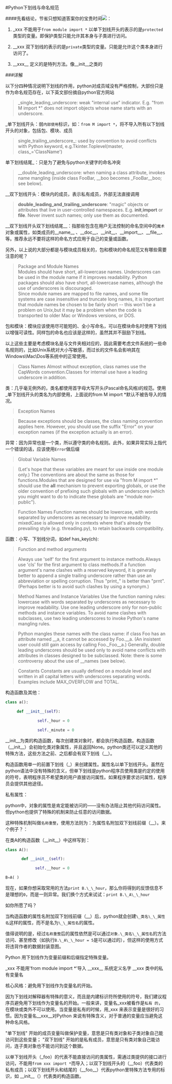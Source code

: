 #Python下划线与命名规范

####先看结论，节省只想知道答案你的宝贵时间![](http://mat1.gtimg.com/www/mb/images/face/21.gif)：

1. \_xxx     不能用于`from module import *` 以单下划线开头的表示的是`protected`类型的变量。即保护类型只能允许其本身与子类进行访问。

2. \_\_xxx    双下划线的表示的是`private`类型的变量。只能是允许这个类本身进行访问了。

3. \_\_xxx\_\_  定义的是特列方法。像\_\_init\_\_之类的

###详解

以下分四种情况说明下划线的作用，python对成员域没有严格控制，大部份只是作为命名规范存在，以下英文部份摘自python官方网站

>_single_leading_underscore: weak "internal use" indicator.  E.g. "from M import *" does not import objects whose name starts with an underscore.

\_单下划线开头：弱`内部使用`标识，如：`from M import *`，将不导入所有以下划线开头的对象，包括包、模块、成员

 >single_trailing_underscore_: used by convention to avoid conflicts with Python keyword, e.g.Tkinter.Toplevel(master, class_='ClassName')

单下划线结尾\_：只是为了避免与python关键字的命名冲突


>__double_leading_underscore: when naming a class attribute, invokes name mangling (inside class FooBar, __boo becomes _FooBar__boo; see below).

\_\_双下划线开头：模块内的成员，表示私有成员，外部无法直接调用


>__double_leading_and_trailing_underscore__: "magic" objects or attributes that live in user-controlled namespaces.  E.g. __init__,__import__ or __file__.  Never invent such names; only use them as documented.

\_\_双下划线开头双下划线结尾\_\_：指那些包含在用户无法控制的命名空间中的`魔术`对象或属性，如类成员的\_\_name\_\_ 、\_\_doc\_\_、\_\_init\_\_、\_\_import\_\_、\_\_file\_\_、等。推荐永远不要将这样的命名方式应用于自己的变量或函数。

另外，以上说的大部分都是与模块成员相关的，包和模块的命名规范又有哪些需要注意的呢？

>Package and Module Names                
Modules should have short, all-lowercase names.  Underscores can be used in the module name if it improves readability.  Python packages should also have short, all-lowercase names, although the use of underscores is discouraged.     
Since module names are mapped to file names, and some file systems are case insensitive and truncate long names, it is important that module names be chosen to be fairly short -- this won't be a problem on Unix,but it may be a problem when the code is transported to older Mac or Windows versions, or DOS.

包和模块：模块应该使用尽可能短的、全小写命名，可以在模块命名时使用下划线以增强可读性。同样包的命名也应该是这样的，虽然其并不鼓励下划线。

以上这些主要是考虑模块名是与文件夹相对应的，因此需要考虑文件系统的一些命名规则的，比如Unix系统对大小写敏感，而过长的文件名会影响其在Windows\Mac\Dos等系统中的正常使用。

>Class Names
Almost without exception, class names use the CapWords convention.Classes for internal use have a leading underscore in addition.

类：几乎毫无例外的，类名都使用首字母大写开头(Pascal命名风格)的规范。使用\_单下划线开头的类名为内部使用，上面说的from M import *默认不被告导入的情况。

>Exception Names

>Because exceptions should be classes, the class naming convention applies here.  However, you should use the suffix "Error" on your exception names (if the exception actually is an error).


异常：因为异常也是一个类，所以遵守类的命名规则。此外，如果异常实际上指代一个错误的话，应该使用`Error`做后缀

>Global Variable Names

>(Let's hope that these variables are meant for use inside one module only.)  The conventions are about the same as those for functions.Modules that are designed for use via "from M import *" should use the __all__ mechanism to prevent exporting globals, or use the older convention of prefixing such globals with an underscore (which you might want to do to indicate these globals are "module non-public").


>Function Names
>Function names should be lowercase, with words separated by underscores as necessary to improve readability. mixedCase is allowed only in contexts where that's already the prevailing style (e.g. threading.py), to retain backwards compatibility.

函数：小写、下划线分词，如def has\_key(ch):

>Function and method arguments

>Always use 'self' for the first argument to instance methods.Always use 'cls' for the first argument to class methods.If a function argument's name clashes with a reserved keyword, it is generally better to append a single trailing underscore rather than use an abbreviation or spelling corruption.  Thus "print_" is better than "prnt".  (Perhaps better is to avoid such clashes by using a synonym.)


>Method Names and Instance Variables
>Use the function naming rules: lowercase with words separated by underscores as necessary to improve readability. Use one leading underscore only for non-public methods and instance variables.
>To avoid name clashes with subclasses, use two leading underscores to invoke Python's name mangling rules.

>Python mangles these names with the class name: if class Foo has an attribute named __a, it cannot be accessed by Foo.__a.  (An insistent
>user could still gain access by calling Foo._Foo__a.)  Generally, double
>leading underscores should be used only to avoid name conflicts with
>attributes in classes designed to be subclassed.
>Note: there is some controversy about the use of __names (see below).
 

>Constants
>Constants are usually defined on a module level and written in all capital letters with underscores separating words.  Examples include MAX_OVERFLOW and TOTAL.
 

构造函数及其他：

```python
class a():

     def __init__(self):

              self._hour = 0

              self._minute = 0
```

\_\_init\_\_为类的构造函数，每次创建类对象时，都会执行构造函数。构造函数（\_\_init\_\_）会初始化类对象属性，并且返回None。python类还可以定义其他的特殊方法，这些方法之前、之后都会有双下划线（\_\_）。

构造函数用单一的前置下划线（\_）来创建属性。属性名以单下划线开头。虽然在python语法中没有特殊的含义，但单下划线是python程序员使用类是约定的使用的符号，表明程序员不希望类的用户直接访问属性。如果程序要求访问属性，程序员会提供其他途径。

私有属性：

python中，对象的属性是肯定能被访问的——没有办法阻止其他代码访问属性。但python也提供了特殊的机制来防止任意的访问数据。

这种特殊机制叫做`名称重整`，使用方法则为：为属性名附加双下划线前缀（\_\_）。来个例子？：

在类A的构造函数（\_\_init\_\_）中这样写到：
```python
class A():

       def __init__(self):

             self.__hour = 0

B=A( )
```

现在，如果你想采取常用的方法`print B.\_\_hour`，那么你将得到的反馈信息不是理想的`0`，而是一则异常。我们换个方式来试试：`print B.\_A\_\_hour`

如你所愿了吗？

当构造函数的属性名附加双下划线前缀（\_\_）后，python就会创建`\_类名\_\_属性名`这样的属性，而不是名为`\_\_属性名`的属性。

值得说明的是，经过`名称重整`后的属性依然是可以通过`对象.\_类名\_\_属性名`的方法访问、甚至修改（如执行`B.\_A\_\_hour = 5`是可以通过的），但这样的使用方式将违背作者的数据封装意图。

Python 用下划线作为变量前缀和后缀指定特殊变量。

\_xxx      不能用'from module import *'导入 
\_\_xxx\_\_   系统定义名字 
\_\_xxx     类中的私有变量名 

核心风格：避免用下划线作为变量名的开始。

因为下划线对解释器有特殊的意义，而且是内建标识符所使用的符号，我们建议程序员避免用下划线作为变量名的开始。一般来讲，变量名\_xxx被看作是`私有 的`，在模块或类外不可以使用。当变量是私有的时候，用\_xxx 来表示变量是很好的习惯。因为变量名\_\_xxx\_\_对Python 来说有特殊含义，对于普通的变量应当避免这种命名风格。

"单下划线" 开始的成员变量叫做保护变量，意思是只有类对象和子类对象自己能访问到这些变量；
"双下划线" 开始的是私有成员，意思是只有类对象自己能访问，连子类对象也不能访问到这个数据。

以单下划线开头（\_foo）的代表不能直接访问的类属性，需通过类提供的接口进行访问，不能用`from xxx import *`而导入；以双下划线开头的（\_\_foo）代表类的私有成员；以双下划线开头和结尾的（\_\_foo\_\_）代表python里特殊方法专用的标识，如 \_\_init\_\_（）代表类的构造函数。

 



 

 